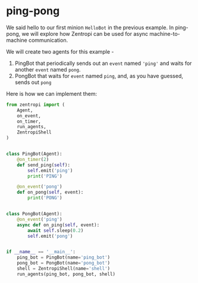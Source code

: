 # ping-pong

We said hello to our first minion `HelloBot` in the previous example.
In ping-pong, we will explore how Zentropi can be used for async
machine-to-machine communication.

We will create two agents for this example -

1. PingBot that periodically sends out an `event`
    named `'ping'` and waits for another `event`
    named `pong`.
2. PongBot that waits for `event` named `ping`,
    and, as you have guessed, sends out `pong`

Here is how we can implement them:

```python
from zentropi import (
    Agent,
    on_event,
    on_timer,
    run_agents,
    ZentropiShell
)


class PingBot(Agent):
    @on_timer(2)
    def send_ping(self):
        self.emit('ping')
        print('PING')

    @on_event('pong')
    def on_pong(self, event):
        print('PONG')


class PongBot(Agent):
    @on_event('ping')
    async def on_ping(self, event):
        await self.sleep(0.2)
        self.emit('pong')


if __name__ == '__main__':
    ping_bot = PingBot(name='ping_bot')
    pong_bot = PongBot(name='pong_bot')
    shell = ZentropiShell(name='shell')
    run_agents(ping_bot, pong_bot, shell)
```
